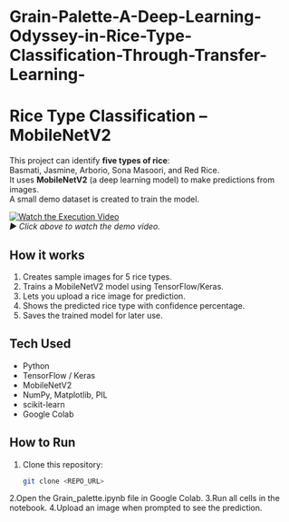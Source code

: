 # Grain-Palette-A-Deep-Learning-Odyssey-in-Rice-Type-Classification-Through-Transfer-Learning-
# Rice Type Classification – MobileNetV2

This project can identify **five types of rice**:  
Basmati, Jasmine, Arborio, Sona Masoori, and Red Rice.  
It uses **MobileNetV2** (a deep learning model) to make predictions from images.  
A small demo dataset is created to train the model.

[![Watch the Execution Video](https://youtu.be/Hp2GPE6zGnQ)](https://youtu.be/Hp2GPE6zGnQ)  
*▶ Click above to watch the demo video.*

## How it works
1. Creates sample images for 5 rice types.
2. Trains a MobileNetV2 model using TensorFlow/Keras.
3. Lets you upload a rice image for prediction.
4. Shows the predicted rice type with confidence percentage.
5. Saves the trained model for later use.

## Tech Used
- Python
- TensorFlow / Keras
- MobileNetV2
- NumPy, Matplotlib, PIL
- scikit-learn
- Google Colab
## How to Run
1. Clone this repository:
   ```bash
   git clone <REPO_URL>
2.Open the Grain_palette.ipynb file in Google Colab.
3.Run all cells in the notebook.
4.Upload an image when prompted to see the prediction.
